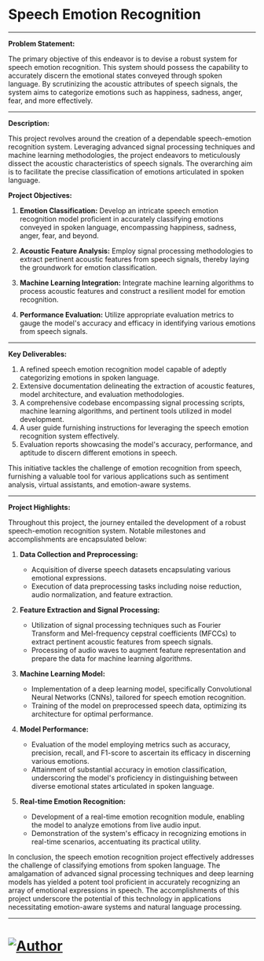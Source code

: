# Speech Emotion Recognition 
---

**Problem Statement:**

The primary objective of this endeavor is to devise a robust system for speech emotion recognition. This system should possess the capability to accurately discern the emotional states conveyed through spoken language. By scrutinizing the acoustic attributes of speech signals, the system aims to categorize emotions such as happiness, sadness, anger, fear, and more effectively.

---

**Description:**

This project revolves around the creation of a dependable speech-emotion recognition system. Leveraging advanced signal processing techniques and machine learning methodologies, the project endeavors to meticulously dissect the acoustic characteristics of speech signals. The overarching aim is to facilitate the precise classification of emotions articulated in spoken language.

**Project Objectives:**

1. **Emotion Classification:** Develop an intricate speech emotion recognition model proficient in accurately classifying emotions conveyed in spoken language, encompassing happiness, sadness, anger, fear, and beyond.

2. **Acoustic Feature Analysis:** Employ signal processing methodologies to extract pertinent acoustic features from speech signals, thereby laying the groundwork for emotion classification.

3. **Machine Learning Integration:** Integrate machine learning algorithms to process acoustic features and construct a resilient model for emotion recognition.

4. **Performance Evaluation:** Utilize appropriate evaluation metrics to gauge the model's accuracy and efficacy in identifying various emotions from speech signals.

---

**Key Deliverables:**

1. A refined speech emotion recognition model capable of adeptly categorizing emotions in spoken language.
2. Extensive documentation delineating the extraction of acoustic features, model architecture, and evaluation methodologies.
3. A comprehensive codebase encompassing signal processing scripts, machine learning algorithms, and pertinent tools utilized in model development.
4. A user guide furnishing instructions for leveraging the speech emotion recognition system effectively.
5. Evaluation reports showcasing the model's accuracy, performance, and aptitude to discern different emotions in speech.

This initiative tackles the challenge of emotion recognition from speech, furnishing a valuable tool for various applications such as sentiment analysis, virtual assistants, and emotion-aware systems.

---

**Project Highlights:**

Throughout this project, the journey entailed the development of a robust speech-emotion recognition system. Notable milestones and accomplishments are encapsulated below:

1. **Data Collection and Preprocessing:**
   - Acquisition of diverse speech datasets encapsulating various emotional expressions.
   - Execution of data preprocessing tasks including noise reduction, audio normalization, and feature extraction.

2. **Feature Extraction and Signal Processing:**
   - Utilization of signal processing techniques such as Fourier Transform and Mel-frequency cepstral coefficients (MFCCs) to extract pertinent acoustic features from speech signals.
   - Processing of audio waves to augment feature representation and prepare the data for machine learning algorithms.

3. **Machine Learning Model:**
   - Implementation of a deep learning model, specifically Convolutional Neural Networks (CNNs), tailored for speech emotion recognition.
   - Training of the model on preprocessed speech data, optimizing its architecture for optimal performance.

4. **Model Performance:**
   - Evaluation of the model employing metrics such as accuracy, precision, recall, and F1-score to ascertain its efficacy in discerning various emotions.
   - Attainment of substantial accuracy in emotion classification, underscoring the model's proficiency in distinguishing between diverse emotional states articulated in spoken language.

5. **Real-time Emotion Recognition:**
   - Development of a real-time emotion recognition module, enabling the model to analyze emotions from live audio input.
   - Demonstration of the system's efficacy in recognizing emotions in real-time scenarios, accentuating its practical utility.

In conclusion, the speech emotion recognition project effectively addresses the challenge of classifying emotions from spoken language. The amalgamation of advanced signal processing techniques and deep learning models has yielded a potent tool proficient in accurately recognizing an array of emotional expressions in speech. The accomplishments of this project underscore the potential of this technology in applications necessitating emotion-aware systems and natural language processing.

---

# [![Author](https://img.shields.io/badge/Author-Viraj%20Bhutada-blue.svg?style=flat&logo=linkedin&logoColor=white)](https://www.linkedin.com/in/virajnbhutada24/)




